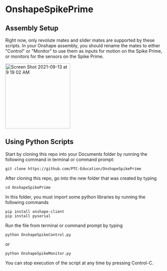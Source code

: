 # OnshapeSpikePrime

## Assembly Setup
Right now, only revolute mates and slider mates are supported by these scripts. In your Onshape assembly, you should rename the mates to either "Control" or "Monitor" to use them as inputs for motion on the Spike Prime, or monitors for the sensors on the Spike Prime.

<img width="205" alt="Screen Shot 2021-09-13 at 9 19 02 AM" src="https://user-images.githubusercontent.com/54808875/133090701-4d009f52-1db0-4f9e-94dc-f824d0e94912.png">

## Using Python Scripts

Start by cloning this repo into your Documents folder by running the following command in terminal or command prompt:
```
git clone https://github.com/PTC-Education/OnshapeSpikePrime
```
After cloning this repo, go into the new folder that was created by typing
```
cd OnshapeSpikePrime
```
In this folder, you must import some python libraries by running the following commands
```
pip install onshape-client
pip install pyserial
```
Run the file from terminal or command prompt by typing
```
python OnshapeSpikeControl.py
```
or
```
python OnshapeSpikeMonitor.py
```

You can stop execution of the script at any time by pressing Control-C.
